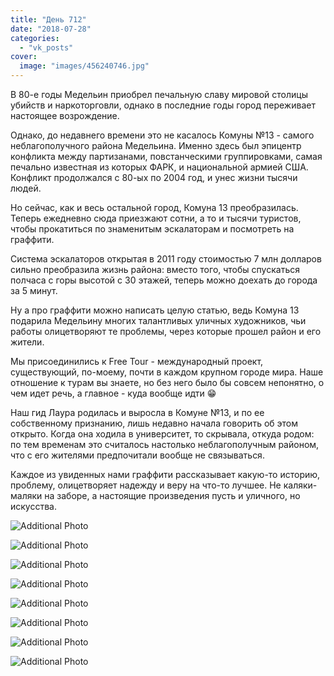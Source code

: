 ```yaml
---
title: "День 712"
date: "2018-07-28"
categories: 
  - "vk_posts"
cover:
  image: "images/456240746.jpg"
---
```


В 80-е годы Медельин приобрел печальную славу мировой столицы убийств и наркоторговли, однако в последние годы город переживает настоящее возрождение.

Однако, до недавнего времени это не касалось Комуны №13 - самого неблагополучного района Медельина. Именно здесь был эпицентр конфликта между партизанами, повстанческими группировками, самая печально известная из которых ФАРК, и национальной армией США. Конфликт продолжался с 80-ых по 2004 год, и унес жизни тысячи людей.

<!--more-->

Но сейчас, как и весь остальной город, Комуна 13 преобразилась. Теперь ежедневно сюда приезжают сотни, а то и тысячи туристов, чтобы прокатиться по знаменитым эскалаторам и посмотреть на граффити.

Система эскалаторов открытая в 2011 году стоимостью 7 млн долларов сильно преобразила жизнь района: вместо того, чтобы спускаться полчаса с горы высотой с 30 этажей, теперь можно доехать до города за 5 минут.

Ну а про граффити можно написать целую статью, ведь Комуна 13 подарила Медельину многих талантливых уличных художников, чьи работы олицетворяют те проблемы, через которые прошел район и его жители.

Мы присоединились к Free Tour - международный проект, существующий, по-моему, почти в каждом крупном городе мира. Наше отношение к турам вы знаете, но без него было бы совсем непонятно, о чем идет речь, а главное - куда вообще идти 😁

Наш гид Лаура родилась и выросла в Комуне №13, и по ее собственному признанию, лишь недавно начала говорить об этом открыто. Когда она ходила в университет, то скрывала, откуда родом: по тем временам это считалось настолько неблагополучным районом, что с его жителями предпочитали вообще не связываться.

Каждое из увиденных нами граффити рассказывает какую-то историю, проблему, олицетворяет надежду и веру на что-то лучшее. Не каляки-маляки на заборе, а настоящие произведения пусть и уличного, но искусства.

![Additional Photo](https://vodpop.ru/wp-content/uploads/2023/07/456240747.jpg)

![Additional Photo](https://vodpop.ru/wp-content/uploads/2023/07/456240748.jpg)

![Additional Photo](https://vodpop.ru/wp-content/uploads/2023/07/456240749.jpg)

![Additional Photo](https://vodpop.ru/wp-content/uploads/2023/07/456240750.jpg)

![Additional Photo](https://vodpop.ru/wp-content/uploads/2023/07/456240751.jpg)

![Additional Photo](https://vodpop.ru/wp-content/uploads/2023/07/456240752.jpg)

![Additional Photo](https://vodpop.ru/wp-content/uploads/2023/07/456240753.jpg)

![Additional Photo](https://vodpop.ru/wp-content/uploads/2023/07/456240754.jpg)

